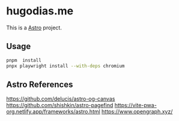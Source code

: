 # hugodias.me

This is a [Astro](https://astro.build/) project.

## Usage

```bash
pnpm  install
pnpx playwright install --with-deps chromium
```

## Astro References

https://github.com/delucis/astro-og-canvas
https://github.com/shishkin/astro-pagefind
https://vite-pwa-org.netlify.app/frameworks/astro.html
https://www.opengraph.xyz/
